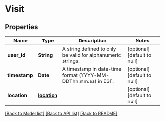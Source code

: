 # Visit
## Properties

| Name | Type | Description | Notes |
|------------ | ------------- | ------------- | -------------|
| **user\_id** | **String** | A string defined to only be valid for alphanumeric strings. | [optional] [default to null] |
| **timestamp** | **Date** | A timestamp in date-time format (YYYY-MM-DDThh:mm:ss) in EST. | [optional] [default to null] |
| **location** | [**location**](location.md) |  | [optional] [default to null] |

[[Back to Model list]](../README.md#documentation-for-models) [[Back to API list]](../README.md#documentation-for-api-endpoints) [[Back to README]](../README.md)

